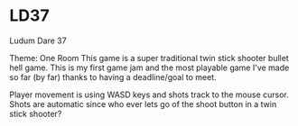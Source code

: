 # LD37
Ludum Dare 37

Theme: One Room
This game is a super traditional twin stick shooter bullet hell game.  This is my first game jam and the most playable game I've made so far (by far) thanks to having a deadline/goal to meet.

Player movement is using WASD keys and shots track to the mouse cursor.  Shots are automatic since who ever lets go of the shoot button in a twin stick shooter?